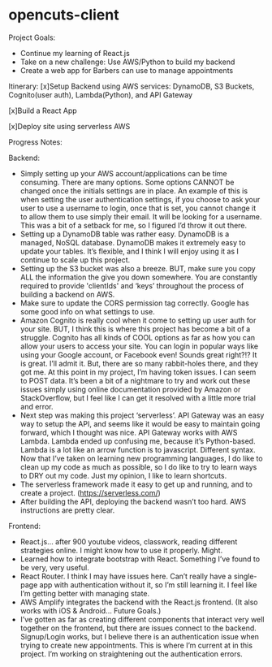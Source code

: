 # opencuts-client

Project Goals:
* Continue my learning of React.js 
* Take on a new challenge: Use AWS/Python to build my backend
* Create a web app for Barbers can use to manage appointments

Itinerary:
[x]Setup Backend using AWS services: DynamoDB, S3 Buckets, Cognito(user auth), Lambda(Python), and API Gateway

[x]Build a React App

[x]Deploy site using serverless AWS

Progress Notes:

Backend:

* Simply setting up your AWS account/applications can be time consuming. There are many options. Some options CANNOT be changed  once the initials settings are in place. An example of this is when setting the user authentication settings, if you choose to ask your user to use a username to login, once that is set, you cannot change it to allow them to use simply their email. It will be looking for a username. This was a bit of a setback for me, so I figured I’d throw it out there.
* Setting up a DynamoDB table was rather easy. DynamoDB is a managed, NoSQL database. DynamoDB makes it extremely easy to update your tables. It’s flexible, and I think I will enjoy using it as I continue to scale up this project.
* Setting up the S3 bucket was also a breeze. BUT, make sure you copy ALL the information the give you down somewhere. You are constantly required to provide 'clientIds' and ‘keys’ throughout the process of building a backend on AWS.
* Make sure to update the CORS permission tag correctly. Google has some good info on what settings to use.
* Amazon Cognito is really cool when it come to setting up user auth for your site. BUT, I think this is where this project has become a bit of a struggle. Cognito has all kinds of COOL options as far as how you can allow your users to access your site. You can login in popular ways like using your Google account, or Facebook even! Sounds great right?!? It is great. I’ll admit it. But, there are so many rabbit-holes there, and they got me. At this point in my project, I’m having token issues. I can seem to POST data. It’s been a bit of a nightmare to try and work out these issues simply using online documentation provided by Amazon or StackOverflow, but I feel like I can get it resolved with a little more trial and error.
* Next step was making this project ‘serverless’. API Gateway was an easy way to setup the API, and seems like it would be easy to maintain going forward, which I thought was nice. API Gateway works with AWS Lambda. Lambda ended up confusing me, because it’s Python-based. Lambda is a lot like an arrow function is to javascript. Different syntax. Now that I’ve taken on learning new programming languages, I do like to clean up my code as much as possible, so I do like to try to learn ways to DRY out my code. Just my opinion, I like to learn shortcuts.
* The serverless framework made it easy to get up and running, and to create a project. (https://serverless.com/)
* After building the API, deploying the backend wasn’t too hard. AWS instructions are pretty clear. 

Frontend:

* React.js… after 900 youtube videos, classwork, reading different strategies online. I might know how to use it properly. Might.
* Learned how to integrate bootstrap with React. Something I’ve found to be very, very useful.
* React Router. I think I may have issues here. Can’t really have a single-page app with authentication without it, so I’m still learning it. I feel like I’m getting better with managing state.
* AWS Amplify integrates the backend with the React.js frontend. (It also works with iOS & Android… Future Goals.)
* I’ve gotten as far as creating different components that interact very well together on the frontend, but there are issues connect to the backend. Signup/Login works, but I believe there is an authentication issue when trying to create new appointments. This is where I’m current at in this project. I’m working on straightening out the authentication errors.
